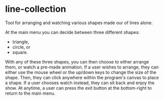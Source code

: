 # line-collection
Tool for arranging and watching various shapes made our of lines alone.

At the main menu you can decide between three different shapes: 

* triangle, 
* circle, or 
* square. 

With any of these three shapes, you can then choose to either arrange them, or watch a pre-made animation. If a user wishes to arrange, they can either use the mouse wheel or the up/down keys to change the size of the shape. Then, they can click anywhere within the program's canvas to place a shape. If a user chooses watch instead, they can sit back and enjoy the show. At anytime, a user can press the exit button at the bottom-right to return to the main menu.
